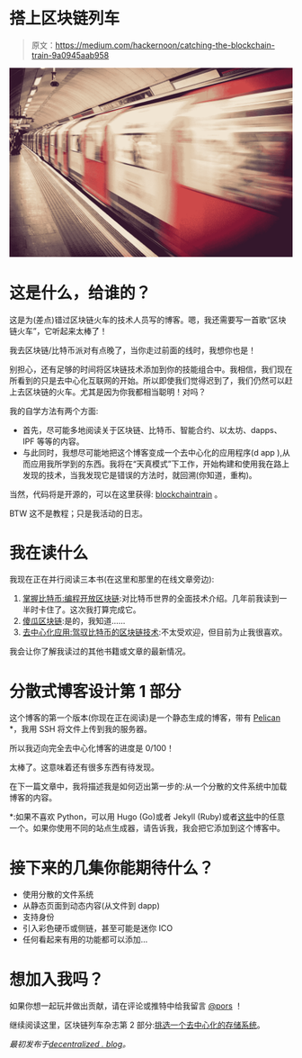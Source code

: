 # 搭上区块链列车

> 原文：<https://medium.com/hackernoon/catching-the-blockchain-train-9a0945aab958>

![](img/93fc523632e3763bbd2619d3d374b5e2.png)

# 这是什么，给谁的？

这是为(差点)错过区块链火车的技术人员写的博客。嗯，我还需要写一首歌“区块链火车”，它听起来太棒了！

我去区块链/比特币派对有点晚了，当你走过前面的线时，我想你也是！

别担心，还有足够的时间将区块链技术添加到你的技能组合中。我相信，我们现在所看到的只是去中心化互联网的开始。所以即使我们觉得迟到了，我们仍然可以赶上去区块链的火车。尤其是因为你我都相当聪明！对吗？

我的自学方法有两个方面:

*   首先，尽可能多地阅读关于区块链、比特币、智能合约、以太坊、dapps、IPF 等等的内容。
*   与此同时，我想尽可能地把这个博客变成一个去中心化的应用程序(d app ),从而应用我所学到的东西。我将在“天真模式”下工作，开始构建和使用我在路上发现的技术，当我发现它是错误的方法时，就回溯(你知道，重构)。

当然，代码将是开源的，可以在这里获得: [blockchaintrain](https://github.com/blockchaintrain/blog) 。

BTW 这不是教程；只是我活动的日志。

# 我在读什么

我现在正在并行阅读三本书(在这里和那里的在线文章旁边):

1.  [掌握比特币:编程开放区块链](https://www.goodreads.com/book/show/35432045-mastering-bitcoin):对比特币世界的全面技术介绍。几年前我读到一半时卡住了。这次我打算完成它。
2.  [傻瓜区块链](https://www.goodreads.com/book/show/34890064-blockchain-for-dummies-for-dummies):是的，我知道……
3.  [去中心化应用:驾驭比特币的区块链技术](https://www.goodreads.com/book/show/26457167-decentralized-applications):不太受欢迎，但目前为止我很喜欢。

我会让你了解我读过的其他书籍或文章的最新情况。

# 分散式博客设计第 1 部分

这个博客的第一个版本(你现在正在阅读)是一个静态生成的博客，带有 [Pelican](https://github.com/getpelican/pelican) *，我用 SSH 将文件上传到我的服务器。

所以我迈向完全去中心化博客的进度是 0/100！

太棒了。这意味着还有很多东西有待发现。

在下一篇文章中，我将描述我是如何迈出第一步的:从一个分散的文件系统中加载博客的内容。

*:如果不喜欢 Python，可以用 Hugo (Go)或者 Jekyll (Ruby)或者[这些](https://www.netlify.com/blog/2017/05/25/top-ten-static-site-generators-of-2017/)中的任意一个。如果你使用不同的站点生成器，请告诉我，我会把它添加到这个博客中。

# 接下来的几集你能期待什么？

*   使用分散的文件系统
*   从静态页面到动态内容(从文件到 dapp)
*   支持身份
*   引入彩色硬币或侧链，甚至可能是迷你 ICO
*   任何看起来有用的功能都可以添加…

# 想加入我吗？

如果你想一起玩并做出贡献，请在评论或推特中给我留言 [@pors](https://twitter.com/pors) ！

继续阅读这里，区块链列车杂志第 2 部分:[挑选一个去中心化的存储系统](http://decentralized.blog/picking-a-decentralized-storage-system.html)。

*最初发布于*[*decentralized . blog*](http://decentralized.blog/catching-the-blockchain-train.html)*。*